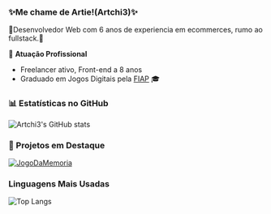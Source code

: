 ### ✨Me chame de Artie!(Artchi3)✨

🚀Desenvolvedor Web com 6 anos de experiencia em ecommerces, rumo ao fullstack.🚀

💼 **Atuação Profissional**
- Freelancer ativo, Front-end a 8 anos
- Graduado em Jogos Digitais pela [FIAP](https://www.fiap.com.br/graduacao/tecnologo/game-development/) 🎓

### 📊 Estatísticas no GitHub

![Artchi3's GitHub stats](https://github-readme-stats.vercel.app/api?username=Artchi3&show_icons=true&theme=gotham)

### 📌 Projetos em Destaque

[![JogoDaMemoria](https://github-readme-stats.vercel.app/api/pin/?username=Artchi3&repo=jogodamemoria&theme=gotham)](https://github.com/Artchi3/jogodamemoria)

### Linguagens Mais Usadas 
![Top Langs](https://github-readme-stats.vercel.app/api/top-langs/?username=Artchi3&layout=compact&theme=gotham)